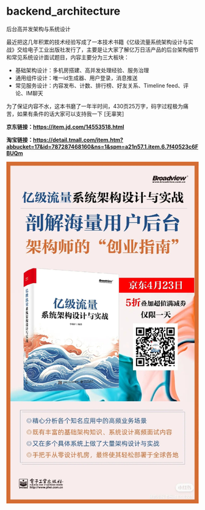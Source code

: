 # backend_architecture
后台高并发架构与系统设计

最近把这几年积累的技术经验写成了一本技术书籍《亿级流量系统架构设计与实战》交给电子工业出版社发行了，主要是让大家了解亿万日活产品的后台架构细节和常见系统设计面试题目，内容主要分为三大板块：
- 基础架构设计：多机房搭建、高并发处理经验、服务治理
- 通用组件设计：唯一id生成器、用户登录，消息推送
- 常见服务设计：内容发布、计数、排行榜、好友关系、Timeline feed、评论、IM聊天

为了保证内容不水，这本书磨了一年半时间，430页25万字，码字过程极为痛苦，如果有条件的话大家可以支持我一下 [无辜笑]

**京东链接：https://item.jd.com/14553518.html**

**淘宝链接：https://detail.tmall.com/item.htm?abbucket=17&id=787287468160&ns=1&spm=a21n57.1.item.6.7f40523c6FBUQm**

![Alt text](20240425-193440.jpeg)


